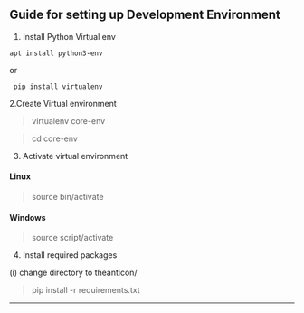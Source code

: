 ﻿


## Guide for setting up Development Environment

 1.  Install Python Virtual env

    apt install python3-env
   or 
  

     pip install virtualenv

2.Create  Virtual environment

> virtualenv core-env

>cd core-env
 
3. Activate virtual environment
 #### Linux
>  source bin/activate
     
 #### Windows
> source script/activate

4. Install required packages
  
  (i) change directory to theanticon/
  >  pip install -r requirements.txt

<hr>













